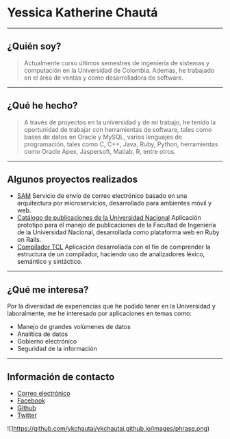 # Yessica Katherine Chautá

----
## ¿Quién soy?

> Actualmente curso últimos semestres de ingeniería de sistemas y computación en la Universidad de Colombia. Además, he trabajado en el área de ventas y como desarrolladora de software.

----
## ¿Qué he hecho?

> A través de proyectos en la universidad y de mi trabajo, he tenido la oportunidad de trabajar con herramientas de software, tales como bases de datos en Oracle y MySQL, varios lenguajes de programación, tales como C, C++, Java, Ruby, Python, herramientas como Oracle Apex, Jaspersoft, Matlab, R, entre otros.

----
## Algunos proyectos realizados

* [SAM](http://wikipedia.org) Servicio de envío de correo electrónico basado en una arquitectura por microservicios, desarrollado para ambientes móvil y web.
* [Catálogo de publicaciones de la Universidad Nacional](http://wikipedia.org) Aplicación prototipo para el manejo de publicaciones de la Facultad de Ingeniería de la Universidad Nacional, desarrollada como plataforma web en Ruby on Rails.
* [Compilador TCL](http://wikipedia.org) Aplicación desarrollada con el fin de comprender la estructura de un compilador, haciendo uso de analizadores léxico, semántico y sintáctico.


----
## ¿Qué me interesa?

Por la diversidad de experiencias que he podido tener en la Universidad y laboralmente, me he interesado por aplicaciones en temas como:

* Manejo de grandes volúmenes de datos
* Analítica de datos
* Gobierno electrónico
* Seguridad de la información

---
## Información de contacto

* [Correo electrónico](mailto:ykchautai@unal.edu.co)
* [Facebook](https://www.facebook.com/yecassi)
* [Github](http://github.com/ykchautai)
* [Twitter](https://twitter.com/yecassi)

![]https://github.com/ykchautai/ykchautai.github.io/images/phrase.png)
